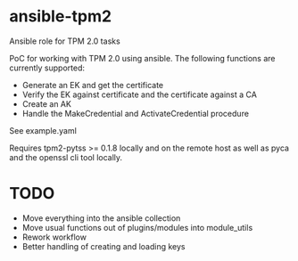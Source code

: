 # ansible-tpm2
Ansible role for TPM 2.0 tasks

PoC for working with TPM 2.0 using ansible.
The following functions are currently supported:
* Generate an EK and get the certificate
* Verify the EK against certificate and the certificate against a CA
* Create an AK
* Handle the MakeCredential and ActivateCredential procedure

See example.yaml

Requires tpm2-pytss >= 0.1.8 locally and on the remote host as well as pyca and the openssl cli tool locally.

# TODO
* Move everything into the ansible collection
* Move usual functions out of plugins/modules into module_utils
* Rework workflow
* Better handling of creating and loading keys
